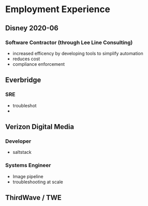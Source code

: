 
# Employment Experience
## Disney 2020-06
### Software Contractor (through Lee Line Consulting)
* increased efficency by developing tools to simplify automation
* reduces cost
* compliance enforcement

## Everbridge
### SRE
* troubleshot
* 

## Verizon Digital Media
### Developer
* saltstack

### Systems Engineer
* Image pipeline
* troubleshooting at scale

## ThirdWave / TWE

## 

<!--stackedit_data:
eyJoaXN0b3J5IjpbLTE3NDQzMTczOTQsLTEzNDc4ODgyMjQsMT
g4ODAwMzUzMywxMzAyMzYzODgzXX0=
-->